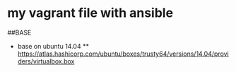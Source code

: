 my vagrant file with ansible
============

##BASE 
* base on ubuntu 14.04
** https://atlas.hashicorp.com/ubuntu/boxes/trusty64/versions/14.04/providers/virtualbox.box
